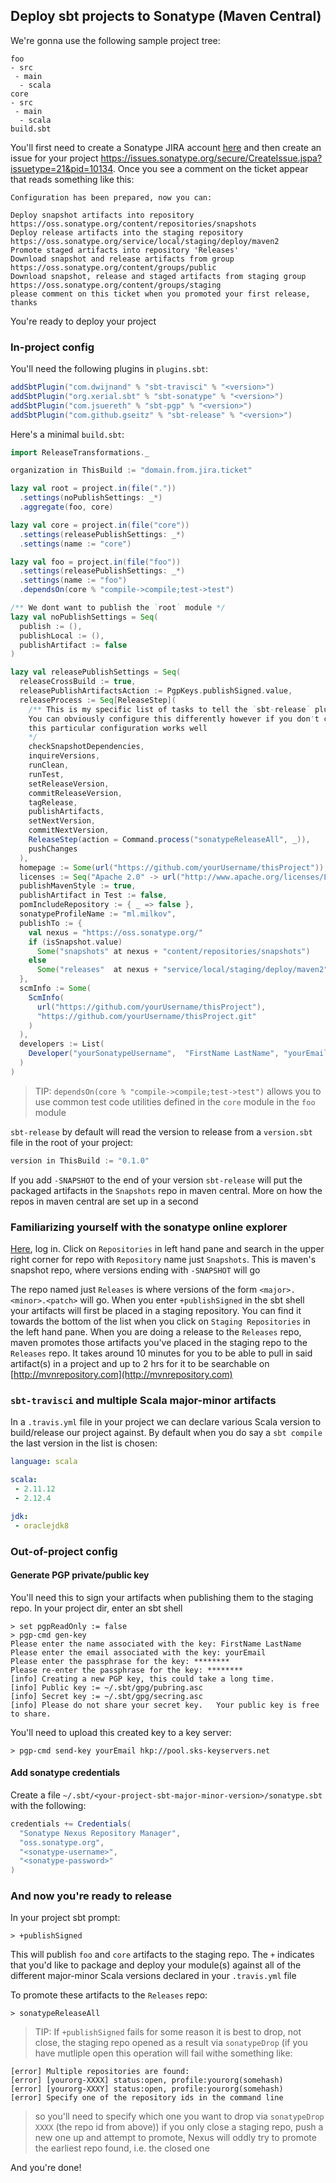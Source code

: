 
## Deploy sbt projects to Sonatype (Maven Central)

We're gonna use the following sample project tree:

```
foo
- src
 - main
  - scala
core
- src
 - main
  - scala
build.sbt
```

You'll first need to create a Sonatype JIRA account [here](https://issues.sonatype.org) and then
create an issue for your project https://issues.sonatype.org/secure/CreateIssue.jspa?issuetype=21&pid=10134. Once
you see a comment on the ticket appear that reads something like this:

```
Configuration has been prepared, now you can:

Deploy snapshot artifacts into repository https://oss.sonatype.org/content/repositories/snapshots
Deploy release artifacts into the staging repository https://oss.sonatype.org/service/local/staging/deploy/maven2
Promote staged artifacts into repository 'Releases'
Download snapshot and release artifacts from group https://oss.sonatype.org/content/groups/public
Download snapshot, release and staged artifacts from staging group https://oss.sonatype.org/content/groups/staging
please comment on this ticket when you promoted your first release, thanks
```

You're ready to deploy your project

### In-project config

You'll need the following plugins in `plugins.sbt`:

```scala
addSbtPlugin("com.dwijnand" % "sbt-travisci" % "<version>")
addSbtPlugin("org.xerial.sbt" % "sbt-sonatype" % "<version>")
addSbtPlugin("com.jsuereth" % "sbt-pgp" % "<version>")
addSbtPlugin("com.github.gseitz" % "sbt-release" % "<version>")
```

Here's a minimal `build.sbt`:

```scala
import ReleaseTransformations._

organization in ThisBuild := "domain.from.jira.ticket"

lazy val root = project.in(file("."))
  .settings(noPublishSettings: _*)
  .aggregate(foo, core)

lazy val core = project.in(file("core"))
  .settings(releasePublishSettings: _*)
  .settings(name := "core")

lazy val foo = project.in(file("foo"))
  .settings(releasePublishSettings: _*)
  .settings(name := "foo")
  .dependsOn(core % "compile->compile;test->test")

/** We dont want to publish the `root` module */
lazy val noPublishSettings = Seq(
  publish := (),
  publishLocal := (),
  publishArtifact := false
)

lazy val releasePublishSettings = Seq(
  releaseCrossBuild := true,
  releasePublishArtifactsAction := PgpKeys.publishSigned.value,
  releaseProcess := Seq[ReleaseStep](
    /** This is my specific list of tasks to tell the `sbt-release` plugin to run.
    You can obviously configure this differently however if you don't care particularly,
    this particular configuration works well
    */
    checkSnapshotDependencies,
    inquireVersions,
    runClean,
    runTest,
    setReleaseVersion,
    commitReleaseVersion,
    tagRelease,
    publishArtifacts,
    setNextVersion,
    commitNextVersion,
    ReleaseStep(action = Command.process("sonatypeReleaseAll", _)),
    pushChanges
  ),
  homepage := Some(url("https://github.com/yourUsername/thisProject")),
  licenses := Seq("Apache 2.0" -> url("http://www.apache.org/licenses/LICENSE-2.0")),
  publishMavenStyle := true,
  publishArtifact in Test := false,
  pomIncludeRepository := { _ => false },
  sonatypeProfileName := "ml.milkov",
  publishTo := {
    val nexus = "https://oss.sonatype.org/"
    if (isSnapshot.value)
      Some("snapshots" at nexus + "content/repositories/snapshots")
    else
      Some("releases"  at nexus + "service/local/staging/deploy/maven2")
  },
  scmInfo := Some(
    ScmInfo(
      url("https://github.com/yourUsername/thisProject"),
      "https://github.com/yourUsername/thisProject.git"
    )
  ),
  developers := List(
    Developer("yourSonatypeUsername",  "FirstName LastName", "yourEmail", url("yourWebsiteUrl"))
  )
)
```

> TIP:
> `dependsOn(core % "compile->compile;test->test")` allows you to use common test
>  code utilities defined in the `core` module in the `foo` module

`sbt-release` by default will read the version to release from a `version.sbt` file in the root
of your project:

```scala
version in ThisBuild := "0.1.0"
```

If you add `-SNAPSHOT` to the end of your version `sbt-release` will put the packaged artifacts
in the `Snapshots` repo in maven central. More on how the repos in maven central are set up in a second

### Familiarizing yourself with the sonatype online explorer

[Here](https://oss.sonatype.org), log in. Click on `Repositories` in left hand pane and search in the upper right corner for repo
with `Repository` name just `Snapshots`. This is maven's snapshot repo, where versions ending with `-SNAPSHOT` will go

The repo named just `Releases` is where versions of the form `<major>.<minor>.<patch>` will go. When you enter `+publishSigned`
in the sbt shell your artifacts will first be placed in a staging repository. You can find it towards the bottom of the list when
you click on `Staging Repositories` in the left hand pane. When you are doing a release to the `Releases` repo, maven promotes those
artifacts you've placed in the staging repo to the `Releases` repo. It takes around 10 minutes for you to be able to pull in said
artifact(s) in a project and up to 2 hrs for it to be searchable on [http://mvnrepository.com](http://mvnrepository.com)

### `sbt-travisci` and multiple Scala major-minor artifacts

In a `.travis.yml` file in your project we can declare various Scala version to build/release our project
against. By default when you do say a `sbt compile` the last version in the list is chosen:

```yaml
language: scala

scala:
 - 2.11.12
 - 2.12.4

jdk:
 - oraclejdk8
```


### Out-of-project config

#### Generate PGP private/public key

You'll need this to sign your artifacts when publishing them
to the staging repo. In your project dir, enter an sbt shell

```
> set pgpReadOnly := false
> pgp-cmd gen-key
Please enter the name associated with the key: FirstName LastName
Please enter the email associated with the key: yourEmail
Please enter the passphrase for the key: ********
Please re-enter the passphrase for the key: ********
[info] Creating a new PGP key, this could take a long time.
[info] Public key := ~/.sbt/gpg/pubring.asc
[info] Secret key := ~/.sbt/gpg/secring.asc
[info] Please do not share your secret key.   Your public key is free to share.
```

You'll need to upload this created key to a key server:

```
> pgp-cmd send-key yourEmail hkp://pool.sks-keyservers.net
```

#### Add sonatype credentials

Create a file `~/.sbt/<your-project-sbt-major-minor-version>/sonatype.sbt` with the following:

```scala
credentials += Credentials(
  "Sonatype Nexus Repository Manager",
  "oss.sonatype.org",
  "<sonatype-username>",
  "<sonatype-password>"
)
```

### And now you're ready to release

In your project sbt prompt:

```
> +publishSigned
```

This will publish `foo` and `core` artifacts to the staging repo. The `+` indicates that you'd
like to package and deploy your module(s) against all of the different major-minor Scala versions
declared in your `.travis.yml` file

To promote these artifacts to the `Releases` repo:

```
> sonatypeReleaseAll
```

> TIP:
> If `+publishSigned` fails for some reason it is best to drop, not close, the staging repo opened as a result
> via `sonatypeDrop` (if you have mutliple open this operation will fail withe something like:
```
[error] Multiple repositories are found:
[error] [yourorg-XXXX] status:open, profile:yourorg(somehash)
[error] [yourorg-XXXY] status:open, profile:yourorg(somehash)
[error] Specify one of the repository ids in the command line
```
> so you'll need to specify which one you want to drop via `sonatypeDrop XXXX` (the repo id from above))
> if you only close a staging repo, push a new one up and attempt to promote, Nexus will oddly try to
> promote the earliest repo found, i.e. the closed one


And you're done!

